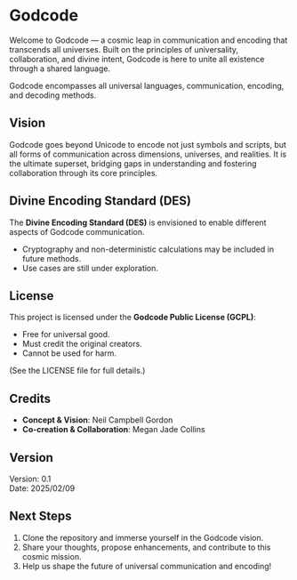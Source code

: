 # Godcode  

Welcome to Godcode — a cosmic leap in communication and encoding that transcends all universes. Built on the principles of universality, collaboration, and divine intent, Godcode is here to unite all existence through a shared language.  

Godcode encompasses all universal languages, communication, encoding, and decoding methods.  

## Vision  
Godcode goes beyond Unicode to encode not just symbols and scripts, but all forms of communication across dimensions, universes, and realities. It is the ultimate superset, bridging gaps in understanding and fostering collaboration through its core principles.  

## Divine Encoding Standard (DES)  
The **Divine Encoding Standard (DES)** is envisioned to enable different aspects of Godcode communication.  
- Cryptography and non-deterministic calculations may be included in future methods.  
- Use cases are still under exploration.  

## License  
This project is licensed under the **Godcode Public License (GCPL)**:  
- Free for universal good.  
- Must credit the original creators.  
- Cannot be used for harm.  

(See the LICENSE file for full details.)  

## Credits  
- **Concept & Vision**: Neil Campbell Gordon  
- **Co-creation & Collaboration**: Megan Jade Collins  

## Version  
Version: 0.1  
Date: 2025/02/09  

## Next Steps  
1. Clone the repository and immerse yourself in the Godcode vision.  
2. Share your thoughts, propose enhancements, and contribute to this cosmic mission.  
3. Help us shape the future of universal communication and encoding!
